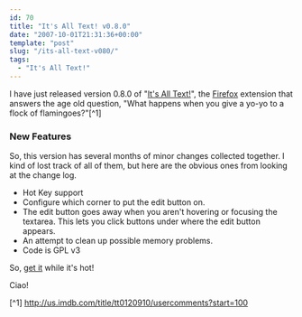 ```yaml
---
id: 70
title: "It's All Text! v0.8.0"
date: "2007-10-01T21:31:36+00:00"
template: "post"
slug: "/its-all-text-v080/"
tags:
  - "It's All Text!"
---
```


I have just released version 0.8.0 of
"[It's All Text!](https://addons.mozilla.org/en-US/firefox/addon/4125)", the
[Firefox](http://www.mozilla.com/en-US/firefox/) extension that answers the age
old question, "What happens when you give a yo-yo to a flock of flamingoes?"[^1]

### New Features

So, this version has several months of minor changes collected together. I kind
of lost track of all of them, but here are the obvious ones from looking at the
change log.

- Hot Key support
- Configure which corner to put the edit button on.
- The edit button goes away when you aren't hovering or focusing the textarea.
  This lets you click buttons under where the edit button appears.
- An attempt to clean up possible memory problems.
- Code is GPL v3

So, [get it](https://addons.mozilla.org/en-US/firefox/addon/4125) while it's
hot!

Ciao!

[^1] <http://us.imdb.com/title/tt0120910/usercomments?start=100>
